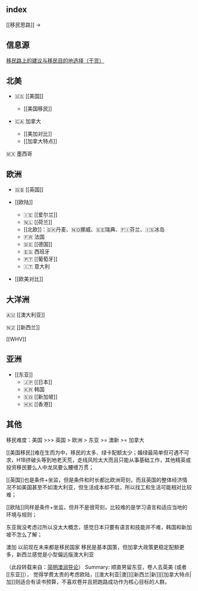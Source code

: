 ## index

[[移民思路]] ->

## 信息源

[移民路上的建议与移民目的地选择（干货）](https://www.douban.com/group/topic/279484661/?_i=9710983799a90a4&dt_dapp=1)
## 北美

- 🇺🇸 [[美国]] 
	- [[美国移民]]

- 🇨🇦 加拿大
	- [[美加对比]]
	- [[加拿大特点]]

🇲🇽 墨西哥

## 欧洲

- 🇬🇧 [[英国]]

- [[欧陆]]
	- 🇮🇪 [[爱尔兰]]
	- 🇳🇱 [[荷兰]]
	- [[北欧]]：🇩🇰丹麦、🇳🇴挪威、🇸🇪瑞典、🇫🇮芬兰、🇮🇸冰岛
	- 🇫🇷 法国
	- 🇩🇪 [[德国]]
	- 🇪🇸 西班牙
	- 🇵🇹 [[葡萄牙]]
	- 🇮🇹 意大利

- [[欧美对比]]


## 大洋洲

🇦🇺 [[澳大利亚]]

🇳🇿 [[新西兰]]

[[WHV]]

## 亚洲

- [[东亚]]
	- 🇯🇵 [[日本]]
	- 🇰🇷 韩国
	- 🇸🇬 [[新加坡]]
	- 🇭🇰 [[香港]]

## 其他

移民难度：美国 >>> 英国 > 欧洲 > 东亚 >= 澳新 >= 加拿大

[[美国移民]]难在生而为中，移民的太多、绿卡配额太少；婚绿最简单但可遇不可求，H1B挤破头等到地老天荒，走线风险太大而且只能从事基础工作，其他精英或投资移民要么人中龙凤要么腰缠万贯；

[[英国]]也是条件+坐监，但是条件和时长都比欧洲苛刻，而且英国的整体经济情况不如美国甚至不如澳大利亚，但生活成本却不低，所以找工和生活可能相对比较难；

[[欧陆]]同样是条件+坐监，但并不是很苛刻，比较难的是学习语言和适应当地的环境与规则；

东亚我没考虑过所以没太大概念，感觉日本只要有语言和技能并不难，韩国和新加坡不怎么了解；

澳加 以前现在未来都是移民国家 移民是基本国策，但加拿大政策更稳定配额更多，新西兰感觉是小型偏远版澳大利亚

（此段转载来自：[简明澳润导论](https://radical-war-cdf.notion.site/cac7b5c4329c4ef7bcec1d5da4ec6457)）
Summary: 顺直男留东亚，卷人去英美 (或者[[东亚]]）， 觉得学费太贵的考虑欧陆，[[澳大利亚|澳]][[新西兰|新]][[加拿大特点|加]]则适合有读书预算，不喜欢卷并且把跑路成功作为核心目标的人群。 
